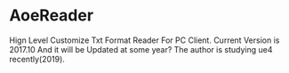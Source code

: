 # AoeReader
Hign Level Customize Txt Format Reader For PC Client.
Current Version is 2017.10
And it will be Updated at some year?
The author is studying ue4 recently(2019). 


